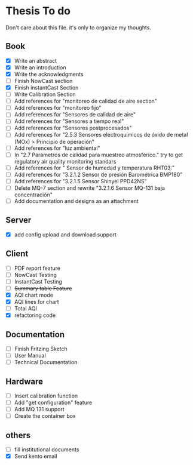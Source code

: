 # Thesis To do

Don't care about this file. it's only to organize my thoughts.

## Book

- [x] Write an abstract
- [x] Write an introduction
- [x] Write the acknowledgments
- [ ] Finish NowCast section
- [x] Finish instantCast Section
- [ ] Write Calibration Section
- [ ] Add references for "monitoreo de calidad de aire section"
- [ ] Add references for "monitoreo fijo"
- [ ] Add references for "Sensores de calidad de aire"
- [ ] Add references for "Sensores a tiempo real"
- [ ] Add references for "Sensores postprocesados"
- [ ] Add references for "2.5.3 Sensores electroquímicos de óxido de metal (MOx) > Principio de operación"
- [ ] Add references for "luz ambiental"
- [ ] In "2.7 Parámetros de calidad para muestreo atmosférico." try to get regulatory air quality monitoring standars
- [ ] Add references for " Sensor de humedad y temperatura RHT03:"
- [ ] Add references for "3.2.1.2 Sensor de presión Barométrica BMP180"
- [ ] Add references for "3.2.1.5 Sensor Shinyei PPD42NS"
- [ ] Delete MQ-7 section and rewrite "3.2.1.6 Sensor MQ-131 baja concentración"
- [ ] Add documentation and designs as an attachment

## Server
- [x] add config upload and download support

## Client

- [ ] PDF report feature
- [ ] NowCast Testing
- [ ] InstantCast Testing
- [ ] ~~Summary table Feature~~
- [x] AQI chart mode
- [x] AQI lines for chart
- [ ] Total AQI
- [x] refactoring code

## Documentation

- [ ] Finish Fritzing Sketch
- [ ] User Manual
- [ ] Technical Documentation

## Hardware

- [ ] Insert calibration function
- [ ] Add "get configuration" feature
- [ ] Add MQ 131 support
- [ ] Create the container box

## others

- [ ] fill institutional documents
- [x] Send kento email
